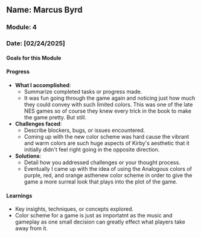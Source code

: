 ## Name: Marcus Byrd
### Module: 4

<!-- Repeat the below as needed-->
### Date: [02/24/2025]

#### Goals for this Module
<!-- Example Template (include the brackets to make a checklist, fill them in as appropriate
- [Analyze and propose new colors theory for Kirby's Adventure for Case Study ] Goal 1

-->

#### Progress
- **What I accomplished**:
  - Summarize completed tasks or progress made.
  - It was fun going through the game again and noticing just how much they could convey with such limited colors. This was one of the late NES games so of course they knew every trick in the book to make the game pretty. But still. 
- **Challenges faced**:
  - Describe blockers, bugs, or issues encountered.
  -  Coming up with the new color scheme was hard cause the vibrant and warm colors are such huge aspects of Kirby's aesthetic that it initially didn't feel right going in the opposite direction. 
- **Solutions**:
  - Detail how you addressed challenges or your thought process.
  -  Eventually I came up with the idea of using the Analogous colors of purple, red, and orange asthenew color scheme in order to give the game a more surreal look that plays into the plot of the game. 

#### Learnings
- Key insights, techniques, or concepts explored.
-  Color scheme for a game is just as importatnt as the music and gameplay as one small decision can greatly effect what players take away from it. 


